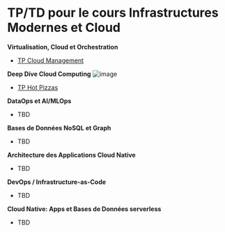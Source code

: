 # TP/TD pour le cours Infrastructures Modernes et Cloud

**Virtualisation, Cloud et Orchestration**
- [TP Cloud Management](https://github.com/lvovan/CS-IMC-2021-2022/blob/main/TP%20Cloud%20Management.md)

**Deep Dive Cloud Computing**
![image](https://user-images.githubusercontent.com/22498922/145785566-ff585497-3ae5-4351-aadb-88944090229e.png)
- [TP Hot Pizzas](https://github.com/lvovan/CS-IMC-2021-2022/blob/main/TP%20Hot%20Pizzas.md)

**DataOps et AI/MLOps**
- TBD

**Bases de Données NoSQL et Graph**
- TBD

**Architecture des Applications Cloud Native**
- TBD

**DevOps / Infrastructure-as-Code**
- TBD

**Cloud Native: Apps et Bases de Données serverless**
- TBD
